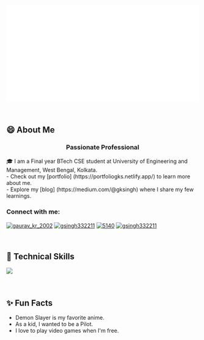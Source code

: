 <p align="center">
  <img src="https://github.com/GSingh2432002/GSingh2432002/blob/main/header.svg" alt="my banner"></a>
</p>

<br>

## 😄 About Me
<h3 align="center"> Passionate Professional </h3>
🎓 I am a Final year BTech CSE student at University of Engineering and Management, West Bengal, Kolkata.
<br>
- Check out my [portfolio] (https://portfoliogks.netlify.app/) to learn more about me.
<br>
- Explore my [blog] (https://medium.com/@gksingh) where I share my few learnings.
<br>


<h3 align="left">Connect with me:</h3>
<p align="left">
<a href="https://twitter.com/gaurav_kr_2002" target="blank"><img align="center" src="https://raw.githubusercontent.com/rahuldkjain/github-profile-readme-generator/master/src/images/icons/Social/twitter.svg" alt="gaurav_kr_2002" height="30" width="40" /></a>
<a href="https://www.leetcode.com/gsingh332211" target="blank"><img align="center" src="https://raw.githubusercontent.com/rahuldkjain/github-profile-readme-generator/master/src/images/icons/Social/leet-code.svg" alt="gsingh332211" height="30" width="40" /></a>
<a href="https://discord.gg/5140" target="blank"><img align="center" src="https://raw.githubusercontent.com/rahuldkjain/github-profile-readme-generator/master/src/images/icons/Social/discord.svg" alt="5140" height="30" width="40" /></a>
<a href="https://www.hackerrank.com/gsingh332211" target="blank"><img align="center" src="https://raw.githubusercontent.com/rahuldkjain/github-profile-readme-generator/master/src/images/icons/Social/hackerrank.svg" alt="gsingh332211" height="30" width="40" /></a>
</p>
<br>

## 💼 Technical Skills

<p align="left">
  <a href="https://skillicons.dev">
    <img src="https://skillicons.dev/icons?i=js,py,opencv,java,html,css,bootstrap,tailwind,react,redux,express,mongodb,mysql,sqlite,firebase,nodejs,bash,linux,postman,git,github,eclipse,vscode" />
  </a>
</p>
<br>

## ✨ Fun Facts 

- Demon Slayer is my favorite anime.
- As a kid, I wanted to be a Pilot.
- I love to play video games when I'm free.
